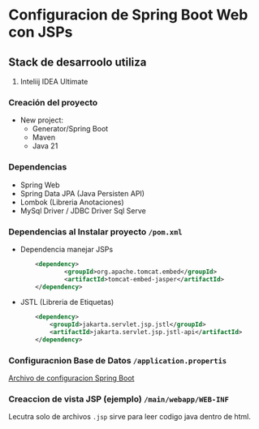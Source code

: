 # Configuracion de Spring Boot Web con JSPs

## Stack de desarroolo utiliza
1. Inteliij IDEA Ultimate


### Creación del proyecto
- New project:
    - Generator/Spring Boot
    - Maven
    - Java 21


### Dependencias
- Spring Web
- Spring Data JPA (Java Persisten API)
- Lombok (Libreria Anotaciones)
- MySql Driver / JDBC Driver Sql Serve

### Dependencias al Instalar proyecto `/pom.xml`
- Dependencia manejar JSPs
    ```xml
        <dependency>
                <groupId>org.apache.tomcat.embed</groupId>
                <artifactId>tomcat-embed-jasper</artifactId>
        </dependency>
    ```

- JSTL (Libreria de Etiquetas)
    ```xml
        <dependency>
            <groupId>jakarta.servlet.jsp.jstl</groupId>
            <artifactId>jakarta.servlet.jsp.jstl-api</artifactId>
        </dependency>
    ```

### Configuracnion Base de Datos `/application.propertis`
[Archivo de configuracion Spring Boot](application.properties)

### Creaccion de vista JSP (ejemplo) `/main/webapp/WEB-INF`
Lecutra solo de archivos `.jsp` sirve para leer codigo java dentro de html.




